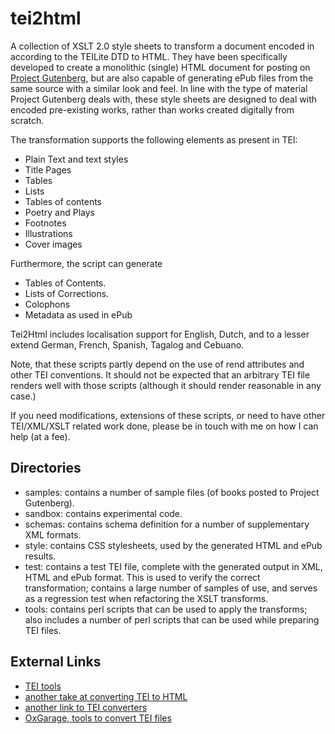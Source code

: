 # tei2html

A collection of XSLT 2.0 style sheets to transform a document encoded in according to the TEILite DTD to HTML. 
They have been specifically developed to create a monolithic (single) HTML document for posting on 
[Project Gutenberg](http://www.gutenberg.org/), but are also capable of generating ePub files from the same 
source with a similar look and feel. In line with the type of material Project Gutenberg deals with, these 
style sheets are designed to deal with encoded pre-existing works, rather than works created digitally from scratch.

The transformation supports the following elements as present in TEI:

  * Plain Text and text styles
  * Title Pages
  * Tables
  * Lists
  * Tables of contents
  * Poetry and Plays
  * Footnotes
  * Illustrations
  * Cover images

Furthermore, the script can generate

  * Tables of Contents.
  * Lists of Corrections.
  * Colophons
  * Metadata as used in ePub

Tei2Html includes localisation support for English, Dutch, and to a lesser extend German, French, Spanish, 
Tagalog and Cebuano.

Note, that these scripts partly depend on the use of rend attributes and other TEI conventions. It should 
not be expected that an arbitrary TEI file renders well with those scripts (although it should render 
reasonable in any case.)

If you need modifications, extensions of these scripts, or need to have other TEI/XML/XSLT related work 
done, please be in touch with me on how I can help (at a fee).

## Directories

  * samples: contains a number of sample files (of books posted to Project Gutenberg).
  * sandbox: contains experimental code.
  * schemas: contains schema definition for a number of supplementary XML formats.
  * style: contains CSS stylesheets, used by the generated HTML and ePub results.
  * test: contains a test TEI file, complete with the generated output in XML, HTML and ePub format. This
    is used to verify the correct transformation; contains a large number of samples of use, and serves as
    a regression test when refactoring the XSLT transforms.
  * tools: contains perl scripts that can be used to apply the transforms; also includes a number of perl scripts
    that can be used while preparing TEI files.

## External Links

  * [TEI tools](http://www.tei-c.org/Tools/)
  * [another take at converting TEI to HTML](http://www.tei-c.org/Tools/Stylesheets/)
  * [another link to TEI converters](http://wiki.tei-c.org/index.php/Tei-xsl)
  * [OxGarage, tools to convert TEI files](http://www.oucs.ox.ac.uk/oxgarage/)
